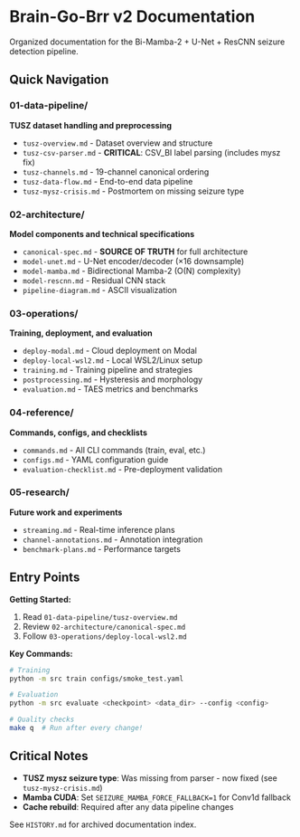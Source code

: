 # Brain-Go-Brr v2 Documentation

Organized documentation for the Bi-Mamba-2 + U-Net + ResCNN seizure detection pipeline.

## Quick Navigation

### 01-data-pipeline/
**TUSZ dataset handling and preprocessing**
- `tusz-overview.md` - Dataset overview and structure
- `tusz-csv-parser.md` - **CRITICAL**: CSV_BI label parsing (includes mysz fix)
- `tusz-channels.md` - 19-channel canonical ordering
- `tusz-data-flow.md` - End-to-end data pipeline
- `tusz-mysz-crisis.md` - Postmortem on missing seizure type

### 02-architecture/
**Model components and technical specifications**
- `canonical-spec.md` - **SOURCE OF TRUTH** for full architecture
- `model-unet.md` - U-Net encoder/decoder (×16 downsample)
- `model-mamba.md` - Bidirectional Mamba-2 (O(N) complexity)
- `model-rescnn.md` - Residual CNN stack
- `pipeline-diagram.md` - ASCII visualization

### 03-operations/
**Training, deployment, and evaluation**
- `deploy-modal.md` - Cloud deployment on Modal
- `deploy-local-wsl2.md` - Local WSL2/Linux setup
- `training.md` - Training pipeline and strategies
- `postprocessing.md` - Hysteresis and morphology
- `evaluation.md` - TAES metrics and benchmarks

### 04-reference/
**Commands, configs, and checklists**
- `commands.md` - All CLI commands (train, eval, etc.)
- `configs.md` - YAML configuration guide
- `evaluation-checklist.md` - Pre-deployment validation

### 05-research/
**Future work and experiments**
- `streaming.md` - Real-time inference plans
- `channel-annotations.md` - Annotation integration
- `benchmark-plans.md` - Performance targets

## Entry Points

**Getting Started:**
1. Read `01-data-pipeline/tusz-overview.md`
2. Review `02-architecture/canonical-spec.md`
3. Follow `03-operations/deploy-local-wsl2.md`

**Key Commands:**
```bash
# Training
python -m src train configs/smoke_test.yaml

# Evaluation
python -m src evaluate <checkpoint> <data_dir> --config <config>

# Quality checks
make q  # Run after every change!
```

## Critical Notes

- **TUSZ mysz seizure type**: Was missing from parser - now fixed (see `tusz-mysz-crisis.md`)
- **Mamba CUDA**: Set `SEIZURE_MAMBA_FORCE_FALLBACK=1` for Conv1d fallback
- **Cache rebuild**: Required after any data pipeline changes

See `HISTORY.md` for archived documentation index.